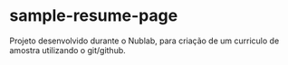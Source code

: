 # sample-resume-page

Projeto desenvolvido durante o Nublab, para criação de um curriculo de amostra utilizando o git/github.
